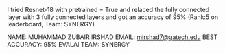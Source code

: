 I tried Resnet-18 with pretrained = True and relaced the fully connected layer with 3 fully connected layers and got an accuracy of 95% (Rank:5 on leaderboard, Team: SYNERGY)

NAME: MUHAMMAD ZUBAIR IRSHAD
EMAIL: mirshad7@gatech.edu
BEST ACCURACY: 95%
EVALAI TEAM: SYNERGY
